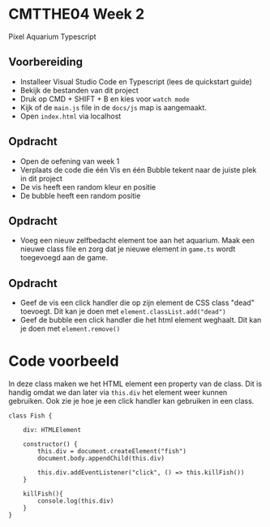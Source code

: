 # CMTTHE04 Week 2

Pixel Aquarium Typescript

## Voorbereiding

- Installeer Visual Studio Code en Typescript (lees de quickstart guide)
- Bekijk de bestanden van dit project
- Druk op CMD + SHIFT + B en kies voor `watch mode`
- Kijk of de `main.js` file in de `docs/js` map is aangemaakt.
- Open `index.html` via localhost

## Opdracht

- Open de oefening van week 1
- Verplaats de code die één Vis en één Bubble tekent naar de juiste plek in dit project
- De vis heeft een random kleur en positie
- De bubble heeft een random positie

## Opdracht

- Voeg een nieuw zelfbedacht element toe aan het aquarium. Maak een nieuwe class file en zorg dat je nieuwe element in `game.ts` wordt toegevoegd aan de game.

## Opdracht

- Geef de vis een click handler die op zijn element de CSS class "dead" toevoegt. Dit kan je doen met `element.classList.add("dead")`
- Geef de bubble een click handler die het html element weghaalt. Dit kan je doen met `element.remove()`

# Code voorbeeld

In deze class maken we het HTML element een property van de class. Dit is handig omdat we dan later via `this.div` het element weer kunnen gebruiken. Ook zie je hoe je een click handler kan gebruiken in een class.

```
class Fish {

    div: HTMLElement
    
    constructor() {
        this.div = document.createElement("fish")
        document.body.appendChild(this.div)
        
        this.div.addEventListener("click", () => this.killFish())
    }

    killFish(){
        console.log(this.div)
    }
}
```